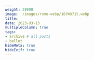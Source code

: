 ```yaml
---
weight: 28000
image:  /images/rome-webp/1B7W8715.webp
title:
date: 2023-03-13
multipleColumn: true
tags:
- archive # all posts
- ballet
hideMeta: true
hideExif: true
---
```


